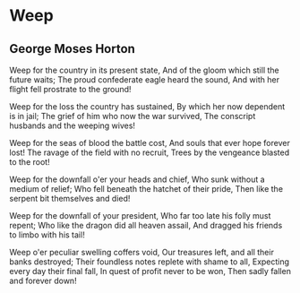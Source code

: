 # Weep
## George Moses Horton
Weep for the country in its present state,
And of the gloom which still the future waits;
The proud confederate eagle heard the sound,
And with her flight fell prostrate to the ground!

Weep for the loss the country has sustained,
By which her now dependent is in jail;
The grief of him who now the war survived,
The conscript husbands and the weeping wives!

Weep for the seas of blood the battle cost,
And souls that ever hope forever lost!
The ravage of the field with no recruit,
Trees by the vengeance blasted to the root!

Weep for the downfall o'er your heads and chief,
Who sunk without a medium of relief;
Who fell beneath the hatchet of their pride,
Then like the serpent bit themselves and died!

Weep for the downfall of your president,
Who far too late his folly must repent;
Who like the dragon did all heaven assail,
And dragged his friends to limbo with his tail!

Weep o'er peculiar swelling coffers void,
Our treasures left, and all their banks destroyed;
Their foundless notes replete with shame to all,
Expecting every day their final fall,
In quest of profit never to be won,
Then sadly fallen and forever down!